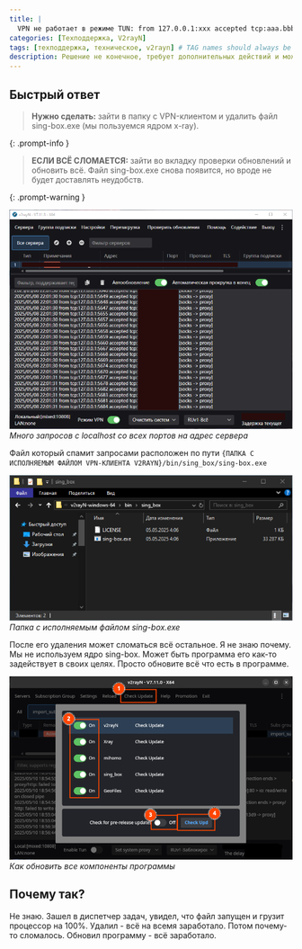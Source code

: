 ```yaml
---
title: |
  VPN не работает в режиме TUN: from 127.0.0.1:xxx accepted tcp:aaa.bbb.ccc.ddd:433 [socks->proxy]
categories: [Техподдержка, V2rayN]
tags: [техподдержка, техническое, v2rayn] # TAG names should always be lowercase
description: Решение не конечное, требует дополнительных действий и может временно сломать вообще всё, но в итоге всё работает.
---
```


## Быстрый ответ

> **Нужно сделать:** зайти в папку с VPN-клиентом и удалить файл sing-box.exe (мы пользуемся ядром x-ray).

{: .prompt-info }

> **ЕСЛИ ВСЁ СЛОМАЕТСЯ:** зайти во вкладку проверки обновлений и обновить всё. Файл sing-box.exe снова появится, но вроде не будет доставлять неудобств.

{: .prompt-warning }

![Как выглядит проблема](/assets/localhost-spam.webp)
_Много запросов с localhost со всех портов на адрес сервера_

Файл который спамит запросами расположен по пути `{ПАПКА С ИСПОЛНЯЕМЫМ ФАЙЛОМ VPN-КЛИЕНТА V2RAYN}/bin/sing_box/sing-box.exe`

![Виновник спама](/assets/sing-box-exe.webp)
_Папка с исполняемым файлом sing-box.exe_

После его удаления может сломаться всё остальное. Я не знаю почему. Мы не используем ядро sing-box. Может быть программа его как-то задействует в своих целях. Просто обновите всё что есть в программе.

![Виновник спама](/assets/how-to-update.webp)
_Как обновить все компоненты программы_

## Почему так?

Не знаю. Зашел в диспетчер задач, увидел, что файл запущен и грузит процессор на 100%. Удалил - всё на всемя заработало. Потом почему-то сломалось. Обновил программу - всё заработало.
